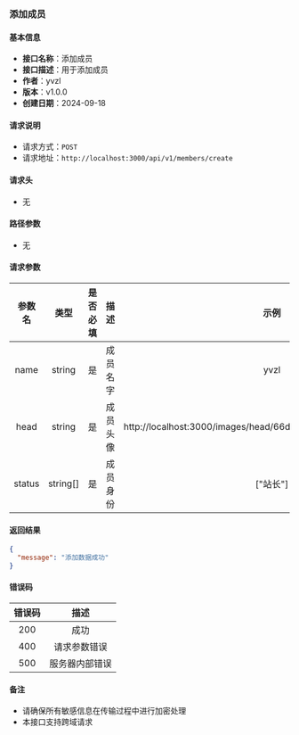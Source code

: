 ### 添加成员

#### 基本信息

- **接口名称**：添加成员
- **接口描述**：用于添加成员
- **作者**：yvzl
- **版本**：v1.0.0
- **创建日期**：2024-09-18

#### 请求说明

- 请求方式：`POST`
- 请求地址：`http://localhost:3000/api/v1/members/create`

#### 请求头

- 无

#### 路径参数

- 无

#### 请求参数

|  参数名   |    类型    | 是否必填 |  描述  |                               示例                               |
|:------:|:--------:|:----:|:----:|:--------------------------------------------------------------:|
|  name  |  string  |  是   | 成员名字 |                              yvzl                              |
|  head  |  string  |  是   | 成员头像 | http://localhost:3000/images/head/66d6f82f437e991c718204e4.jpg |
| status | string[] |  是   | 成员身份 |                             ["站长"]                             |

#### 返回结果

```json
{
  "message": "添加数据成功"
}
```

#### 错误码

| 错误码 |   描述    |
|:---:|:-------:|
| 200 |   成功    |
| 400 | 请求参数错误  |
| 500 | 服务器内部错误 |

#### 备注
- 请确保所有敏感信息在传输过程中进行加密处理
- 本接口支持跨域请求